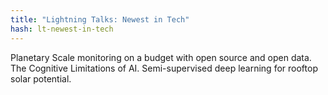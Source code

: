 ```yaml
---
title: "Lightning Talks: Newest in Tech"
hash: lt-newest-in-tech
---
```

Planetary Scale monitoring on a budget with open source and open data.
The Cognitive Limitations of AI.
Semi-supervised deep learning for rooftop solar potential.
